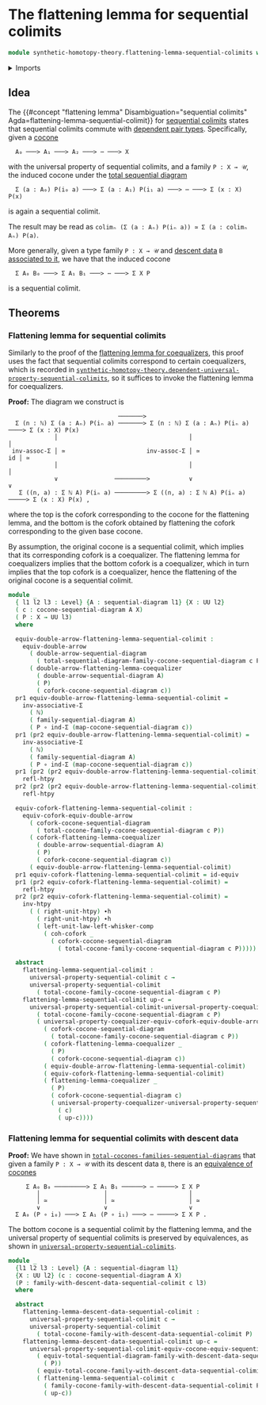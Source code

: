 # The flattening lemma for sequential colimits

```agda
module synthetic-homotopy-theory.flattening-lemma-sequential-colimits where
```

<details><summary>Imports</summary>

```agda
open import elementary-number-theory.natural-numbers

open import foundation.dependent-pair-types
open import foundation.equivalences
open import foundation.equivalences-double-arrows
open import foundation.function-types
open import foundation.homotopies
open import foundation.type-arithmetic-dependent-pair-types
open import foundation.universe-levels
open import foundation.whiskering-homotopies-composition

open import synthetic-homotopy-theory.cocones-under-sequential-diagrams
open import synthetic-homotopy-theory.coforks
open import synthetic-homotopy-theory.coforks-cocones-under-sequential-diagrams
open import synthetic-homotopy-theory.dependent-universal-property-sequential-colimits
open import synthetic-homotopy-theory.equivalences-coforks-under-equivalences-double-arrows
open import synthetic-homotopy-theory.families-descent-data-sequential-colimits
open import synthetic-homotopy-theory.flattening-lemma-coequalizers
open import synthetic-homotopy-theory.sequential-diagrams
open import synthetic-homotopy-theory.total-cocones-families-sequential-diagrams
open import synthetic-homotopy-theory.total-sequential-diagrams
open import synthetic-homotopy-theory.universal-property-coequalizers
open import synthetic-homotopy-theory.universal-property-sequential-colimits
```

</details>

## Idea

The
{{#concept "flattening lemma" Disambiguation="sequential colimits" Agda=flattening-lemma-sequential-colimit}}
for
[sequential colimits](synthetic-homotopy-theory.universal-property-sequential-colimits.md)
states that sequential colimits commute with
[dependent pair types](foundation.dependent-pair-types.md). Specifically, given
a [cocone](synthetic-homotopy-theory.cocones-under-sequential-diagrams.md)

```text
  A₀ ───> A₁ ───> A₂ ───> ⋯ ───> X
```

with the universal property of sequential colimits, and a family `P : X → 𝒰`,
the induced cocone under the
[total sequential diagram](synthetic-homotopy-theory.total-sequential-diagrams.md)

```text
  Σ (a : A₀) P(i₀ a) ───> Σ (a : A₁) P(i₁ a) ───> ⋯ ───> Σ (x : X) P(x)
```

is again a sequential colimit.

The result may be read as
`colimₙ (Σ (a : Aₙ) P(iₙ a)) ≃ Σ (a : colimₙ Aₙ) P(a)`.

More generally, given a type family `P : X → 𝒰` and
[descent data](synthetic-homotopy-theory.descent-data-sequential-colimits.md)
`B`
[associated to it](synthetic-homotopy-theory.families-descent-data-sequential-colimits.md),
we have that the induced cocone

```text
  Σ A₀ B₀ ───> Σ A₁ B₁ ───> ⋯ ───> Σ X P
```

is a sequential colimit.

## Theorems

### Flattening lemma for sequential colimits

Similarly to the proof of the
[flattening lemma for coequalizers](synthetic-homotopy-theory.flattening-lemma-coequalizers.md),
this proof uses the fact that sequential colimits correspond to certain
coequalizers, which is recorded in
[`synthetic-homotopy-theory.dependent-universal-property-sequential-colimits`](synthetic-homotopy-theory.dependent-universal-property-sequential-colimits.md),
so it suffices to invoke the flattening lemma for coequalizers.

**Proof:** The diagram we construct is

```text
                               ───────>
  Σ (n : ℕ) Σ (a : Aₙ) P(iₙ a) ───────> Σ (n : ℕ) Σ (a : Aₙ) P(iₙ a) ────> Σ (x : X) P(x)
             │                                     │                            │
 inv-assoc-Σ │ ≃                       inv-assoc-Σ │ ≃                       id │ ≃
             │                                     │                            │
             ∨                ─────────>           ∨                            ∨
   Σ ((n, a) : Σ ℕ A) P(iₙ a) ─────────> Σ ((n, a) : Σ ℕ A) P(iₙ a) ─────> Σ (x : X) P(x) ,
```

where the top is the cofork corresponding to the cocone for the flattening
lemma, and the bottom is the cofork obtained by flattening the cofork
corresponding to the given base cocone.

By assumption, the original cocone is a sequential colimit, which implies that
its corresponding cofork is a coequalizer. The flattening lemma for coequalizers
implies that the bottom cofork is a coequalizer, which in turn implies that the
top cofork is a coequalizer, hence the flattening of the original cocone is a
sequential colimit.

```agda
module _
  { l1 l2 l3 : Level} {A : sequential-diagram l1} {X : UU l2}
  ( c : cocone-sequential-diagram A X)
  ( P : X → UU l3)
  where

  equiv-double-arrow-flattening-lemma-sequential-colimit :
    equiv-double-arrow
      ( double-arrow-sequential-diagram
        ( total-sequential-diagram-family-cocone-sequential-diagram c P))
      ( double-arrow-flattening-lemma-coequalizer
        ( double-arrow-sequential-diagram A)
        ( P)
        ( cofork-cocone-sequential-diagram c))
  pr1 equiv-double-arrow-flattening-lemma-sequential-colimit =
    inv-associative-Σ
      ( ℕ)
      ( family-sequential-diagram A)
      ( P ∘ ind-Σ (map-cocone-sequential-diagram c))
  pr1 (pr2 equiv-double-arrow-flattening-lemma-sequential-colimit) =
    inv-associative-Σ
      ( ℕ)
      ( family-sequential-diagram A)
      ( P ∘ ind-Σ (map-cocone-sequential-diagram c))
  pr1 (pr2 (pr2 equiv-double-arrow-flattening-lemma-sequential-colimit)) =
    refl-htpy
  pr2 (pr2 (pr2 equiv-double-arrow-flattening-lemma-sequential-colimit)) =
    refl-htpy

  equiv-cofork-flattening-lemma-sequential-colimit :
    equiv-cofork-equiv-double-arrow
      ( cofork-cocone-sequential-diagram
        ( total-cocone-family-cocone-sequential-diagram c P))
      ( cofork-flattening-lemma-coequalizer
        ( double-arrow-sequential-diagram A)
        ( P)
        ( cofork-cocone-sequential-diagram c))
      ( equiv-double-arrow-flattening-lemma-sequential-colimit)
  pr1 equiv-cofork-flattening-lemma-sequential-colimit = id-equiv
  pr1 (pr2 equiv-cofork-flattening-lemma-sequential-colimit) =
    refl-htpy
  pr2 (pr2 equiv-cofork-flattening-lemma-sequential-colimit) =
    inv-htpy
      ( ( right-unit-htpy) ∙h
        ( right-unit-htpy) ∙h
        ( left-unit-law-left-whisker-comp
          ( coh-cofork _
            ( cofork-cocone-sequential-diagram
              ( total-cocone-family-cocone-sequential-diagram c P)))))

  abstract
    flattening-lemma-sequential-colimit :
      universal-property-sequential-colimit c →
      universal-property-sequential-colimit
        ( total-cocone-family-cocone-sequential-diagram c P)
    flattening-lemma-sequential-colimit up-c =
      universal-property-sequential-colimit-universal-property-coequalizer
        ( total-cocone-family-cocone-sequential-diagram c P)
        ( universal-property-coequalizer-equiv-cofork-equiv-double-arrow
          ( cofork-cocone-sequential-diagram
            ( total-cocone-family-cocone-sequential-diagram c P))
          ( cofork-flattening-lemma-coequalizer _
            ( P)
            ( cofork-cocone-sequential-diagram c))
          ( equiv-double-arrow-flattening-lemma-sequential-colimit)
          ( equiv-cofork-flattening-lemma-sequential-colimit)
          ( flattening-lemma-coequalizer _
            ( P)
            ( cofork-cocone-sequential-diagram c)
            ( universal-property-coequalizer-universal-property-sequential-colimit
              ( c)
              ( up-c))))
```

### Flattening lemma for sequential colimits with descent data

**Proof:** We have shown in
[`total-cocones-families-sequential-diagrams`](synthetic-homotopy-theory.total-cocones-families-sequential-diagrams.md)
that given a family `P : X → 𝒰` with its descent data `B`, there is an
[equivalence of cocones](synthetic-homotopy-theory.equivalences-cocones-under-equivalences-sequential-diagrams.md)

```text
     Σ A₀ B₀ ─────────> Σ A₁ B₁ ──────> ⋯ ─────> Σ X P
        │                  │                       │
        │ ≃                │ ≃                     │ ≃
        ∨                  ∨                       ∨
  Σ A₀ (P ∘ i₀) ───> Σ A₁ (P ∘ i₁) ───> ⋯ ─────> Σ X P .
```

The bottom cocone is a sequential colimit by the flattening lemma, and the
universal property of sequential colimits is preserved by equivalences, as shown
in
[`universal-property-sequential-colimits`](synthetic-homotopy-theory.universal-property-sequential-colimits.md).

```agda
module _
  {l1 l2 l3 : Level} {A : sequential-diagram l1}
  {X : UU l2} (c : cocone-sequential-diagram A X)
  (P : family-with-descent-data-sequential-colimit c l3)
  where

  abstract
    flattening-lemma-descent-data-sequential-colimit :
      universal-property-sequential-colimit c →
      universal-property-sequential-colimit
        ( total-cocone-family-with-descent-data-sequential-colimit P)
    flattening-lemma-descent-data-sequential-colimit up-c =
      universal-property-sequential-colimit-equiv-cocone-equiv-sequential-diagram
        ( equiv-total-sequential-diagram-family-with-descent-data-sequential-colimit
          ( P))
        ( equiv-total-cocone-family-with-descent-data-sequential-colimit P)
        ( flattening-lemma-sequential-colimit c
          ( family-cocone-family-with-descent-data-sequential-colimit P)
          ( up-c))
```
